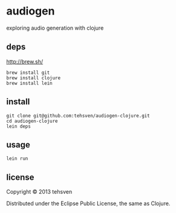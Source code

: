 # audiogen

exploring audio generation with clojure

## deps
http://brew.sh/

```
brew install git
brew install clojure
brew install lein
```

## install
```
git clone git@github.com:tehsven/audiogen-clojure.git
cd audiogen-clojure
lein deps
```

## usage
```
lein run
```

## license

Copyright © 2013 tehsven

Distributed under the Eclipse Public License, the same as Clojure.
